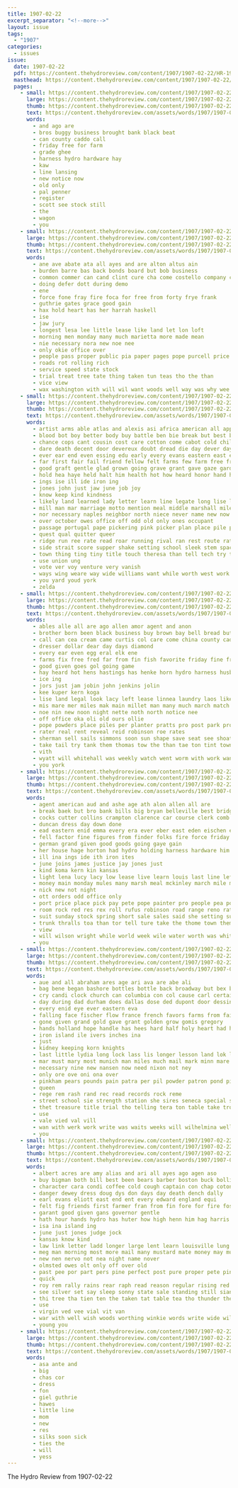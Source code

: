 ```yaml
---
title: 1907-02-22
excerpt_separator: "<!--more-->"
layout: issue
tags:
  - "1907"
categories:
  - issues
issue:
  date: 1907-02-22
  pdf: https://content.thehydroreview.com/content/1907/1907-02-22/HR-1907-02-22.pdf
  masthead: https://content.thehydroreview.com/content/1907/1907-02-22/masthead/HR-1907-02-22.jpg
  pages:
    - small: https://content.thehydroreview.com/content/1907/1907-02-22/small/HR-1907-02-22-01.jpg
      large: https://content.thehydroreview.com/content/1907/1907-02-22/large/HR-1907-02-22-01.jpg
      thumb: https://content.thehydroreview.com/content/1907/1907-02-22/thumbnails/HR-1907-02-22-01.jpg
      text: https://content.thehydroreview.com/assets/words/1907/1907-02-22/HR-1907-02-22-01.txt
      words:
        - and ago are
        - bros buggy business brought bank black beat
        - can county caddo call
        - friday free for farm
        - grade ghee
        - harness hydro hardware hay
        - kaw
        - line lansing
        - new notice now
        - old only
        - pal penner
        - register
        - scott see stock still
        - the
        - wagon
        - you
    - small: https://content.thehydroreview.com/content/1907/1907-02-22/small/HR-1907-02-22-02.jpg
      large: https://content.thehydroreview.com/content/1907/1907-02-22/large/HR-1907-02-22-02.jpg
      thumb: https://content.thehydroreview.com/content/1907/1907-02-22/thumbnails/HR-1907-02-22-02.jpg
      text: https://content.thehydroreview.com/assets/words/1907/1907-02-22/HR-1907-02-22-02.txt
      words:
        - ane ave abate ata all ayes and are alton altus ain
        - burden barre bas back bonds board but bob business
        - common commer can cand clint cure cha come costello company cruce crow
        - doing defer dott during demo
        - ene
        - force fone fray fire foca for free from forty frye frank
        - guthrie gates grace good gain
        - hax hold heart has her harrah haskell
        - ise
        - jaw jury
        - longest lesa lee little lease like land let lon loft
        - morning men monday many much marietta more made mean
        - nie necessary nora new noe nee
        - only okie office over
        - people pass proper public pia paper pages pope purcell price purchase plan pany
        - roads rot rolling rich
        - service speed state stock
        - trial treat tree tate thing taken tun teas tho the than
        - vice view
        - wax washington with will wil want woods well way was why wee
    - small: https://content.thehydroreview.com/content/1907/1907-02-22/small/HR-1907-02-22-03.jpg
      large: https://content.thehydroreview.com/content/1907/1907-02-22/large/HR-1907-02-22-03.jpg
      thumb: https://content.thehydroreview.com/content/1907/1907-02-22/thumbnails/HR-1907-02-22-03.jpg
      text: https://content.thehydroreview.com/assets/words/1907/1907-02-22/HR-1907-02-22-03.txt
      words:
        - artist arms able atlas and alexis asi africa american all app ago are age ander alm ane abide aud arthur
        - blood bot boy better body buy battle ben bie break but best business began born banker box bent both back bers berth bring ber bet bis broad black been boat
        - chance cops cant cousin cost care cotton come cabot cold child coo county courage cure con character can consul change conte case coop cause cam course carver cool chair city credit cheap came cler chose certain clear call
        - dare death decent door devereux doubt dread die day dever days downs during denmark donovan done dinner dim doing duty demand does down date davis
        - ever ear end even essing edu early every evans eastern east ean else england
        - far first fair fail friend fellow felt farms few farm free front fin forget friendly foot frobish ference friends folks famous fine france fare fetter field fingers for full found filter from
        - good graft gentle glad grown going grave grant gave gaze garden gone greely grip general grand grapevine grain gee given getting
        - hold hea haye held halt him health hot how heard honor hand henry had heart has hard hey hair hunts house hope hurry hood habit her honesty home hut hen hands husband human hudson
        - ings ise ill ide iron ing
        - jones john just jaw june job joy
        - know keep kind kindness
        - likely land learned lady letter learn line legate long lise life lawyer less labor lion lands law large lon left lancaster like late luck lincoln luckas live low let look little last later laws
        - mill man mar marriage motto mention meal middle marshall mile mine might matter mon mix may manner mai made must mighty merica most miss memory marry market mustache main meredith more mea men mirth mat mountain million money maga marian much method many moni
        - nor necessary naples neighbor north niece never name new now nun news not nicholson
        - over october owes office off odd old only ones occupant
        - passage portugal pape pickering pink picker plan place pile prey poor pull price power pay pass part peo pos promise post pretty pleasure ports present people pick process per past
        - quest qual quitter queer
        - ridge run ree rate read roar running rival ran rest route rather real
        - side strait score supper shake setting school sleek stem space sister soon stand strong seed sat shall set sand seems sons seaman smaller seem sells she show said still shelter study square short small sot six shows state self send stride such supply sticker starch say smith seri strain steamer stick sho see settle search severe safe sich
        - town thing ting tiny title touch theresa than tell tech try tray tam them treat tat take talk then thi thad thousand tee towns taken troy the trial tak too ton ture track tse tun till tune
        - use union ung
        - vote ver voy venture very vanish
        - ways wing weare way wide williams want while worth west work western wander well wood ware william walks wil weak won wall watch was with weekly worthy world walk winning will write
        - you yard youd york
        - zelda
    - small: https://content.thehydroreview.com/content/1907/1907-02-22/small/HR-1907-02-22-04.jpg
      large: https://content.thehydroreview.com/content/1907/1907-02-22/large/HR-1907-02-22-04.jpg
      thumb: https://content.thehydroreview.com/content/1907/1907-02-22/thumbnails/HR-1907-02-22-04.jpg
      text: https://content.thehydroreview.com/assets/words/1907/1907-02-22/HR-1907-02-22-04.txt
      words:
        - ables alle all are ago allen amor agent and anon
        - brother born been black business buy brown bay bell bread but best bradley brood ballard bunch barber broadway bryan bridgeport brand bandy borne breck
        - call can cea cream came curtis col care come china county caddo cee coo canton colt cattle cant cutting city
        - dresser dollar dear day days diamond
        - every ear even egg eral elk ene
        - farms fix free fred far from fin fish favorite friday fine fresh for felton farm
        - good given goes gol going game
        - hay heard hot hens hastings has henke horn hydro harness husband hess homa heer house hart hinton how head
        - ice ing
        - jors just jam jobin john jenkins jolin
        - kee kuper kern koga
        - lise land legal look lacy left lease linnea laundry laos like line lunch lem loi lay life last little loan loss
        - mis mare mer miles mak main millet man many much march match morning money
        - noe nin new noon night nette noth north notice nee
        - off office oka oli old ours ollie
        - pope powders place piles per planter pratts pro post park proper pounds pay poland por past public
        - rater real rent reveal reid robinson roe rates
        - sherman sell sails simmons soon sun shape save seat see shoats stock special sat sal standard south stalk sunday sese stack saa spring sale siew street surgeon sickles sad such
        - take tail try tank them thomas tow the than tae ton tint towns
        - vith
        - wyatt will whitehall was weekly watch went worm with work want wedo wynne wee weatherford week
        - you york
    - small: https://content.thehydroreview.com/content/1907/1907-02-22/small/HR-1907-02-22-05.jpg
      large: https://content.thehydroreview.com/content/1907/1907-02-22/large/HR-1907-02-22-05.jpg
      thumb: https://content.thehydroreview.com/content/1907/1907-02-22/thumbnails/HR-1907-02-22-05.jpg
      text: https://content.thehydroreview.com/assets/words/1907/1907-02-22/HR-1907-02-22-05.txt
      words:
        - agent american aud and ashe age ath alon allen all are
        - break baek but bro bank bills big bryan belleville best bridge boyle bros breckenridge brother box business bus been buy bring briggs barnes
        - cocks cutter collins crampton clarence car course clerk comb case cousins call col come card can county custer caddo church city cat
        - duncan dress day down done
        - ead eastern enid emma every era ever eber east eden eischen eral
        - fell factor fine figures from finder folks fire force friday farms flag for field fam farmer farm fred few
        - german grand given good goods going gaye gain
        - her house hage horton had hydro holding harness hardware him hatcher hinton hones hafer hoyt hour hen head hava home has
        - ill ina ings ide ith iron ites
        - june joins james justice jay jones just
        - kind koma kern kin kansas
        - light lena lucy lacy low lease live learn louis last line left loan larger
        - money main monday mules many marsh meal mckinley march mile myers mcvey mer moral miller mule much morning missouri miss moore man mansell made most mayme
        - nick new not night
        - ott orders odd office only
        - port price place pick pay pete pope painter pro people pea poe
        - room rock red res rex roll rufus robinson road range reno rate
        - suit sunday stock spring short sale sales said she setting sult street school standard savage sam six show square sims set south store spiker seen saturday see sell solas stay sprague stalk
        - trunk thralls toa than tor tell ture take the thome town them try
        - view
        - will wilson wright while world week wile water worth was whit wood want woods with wire weatherford white west watch weight
        - you
    - small: https://content.thehydroreview.com/content/1907/1907-02-22/small/HR-1907-02-22-06.jpg
      large: https://content.thehydroreview.com/content/1907/1907-02-22/large/HR-1907-02-22-06.jpg
      thumb: https://content.thehydroreview.com/content/1907/1907-02-22/thumbnails/HR-1907-02-22-06.jpg
      text: https://content.thehydroreview.com/assets/words/1907/1907-02-22/HR-1907-02-22-06.txt
      words:
        - aue and all abraham ares age ari ava are abe ali
        - bag bene began bashore bottles bottle back broadway but bex baby baldwin bas bear bia big been
        - cry candi clock church can columbia con col cause carl certain cana cold comment christ city common count cure
        - day during dad durham does dallas dose ded dupont door dessin dec
        - every enid eye ever eastern eva
        - falling face fischer flow france french favors farms from fail fand floor for froning fin far few free
        - gone given grand gold gave grant golden grow gomis gregory
        - hands holland hope handle has hees hard half holy heart had hooper hain home
        - iron island ile ivers inches ina
        - just
        - kidney keeping korn knights
        - last little lydia long lock lass lis longer lesson land lok living lindsey las leach
        - mar must mary most munich man miles much mail mark minn mare more meena
        - necessary nine new nansen now need nixon not ney
        - only ore ove oni ona over
        - pinkham pears pounds pain patra per pil powder patron pond pim piano people price pope
        - queen
        - rege rem rash rand rec read records rock reme
        - street school sie strength station she sires seneca special state saad session sweet sous slee stove standing such sick starch sone sho songer stick send sewing six short star small square smith save sonday
        - thet treasure title trial tho telling tera ton table take trom tomlinson texas tess tale than tenn tron try tax thea ten the tasto too test
        - use
        - vale vied val vill
        - wan with werk work write was waits weeks will wilhelmina well wien walk weak wires wil wheat world wales water wine wire
        - you
    - small: https://content.thehydroreview.com/content/1907/1907-02-22/small/HR-1907-02-22-07.jpg
      large: https://content.thehydroreview.com/content/1907/1907-02-22/large/HR-1907-02-22-07.jpg
      thumb: https://content.thehydroreview.com/content/1907/1907-02-22/thumbnails/HR-1907-02-22-07.jpg
      text: https://content.thehydroreview.com/assets/words/1907/1907-02-22/HR-1907-02-22-07.txt
      words:
        - albert acres are amy alias and ari all ayes ago agen aso
        - buy bigman both bill best been bears barber boston buck bolling bates but buyer bread bake body blood begun box
        - character cara condi coffee cold cough captain con chap coton cant chesebrough camp company cure
        - danger dewey dress doug dys don days day death dench dally
        - earl evans eliott east end ent every edward england equi
        - felt fig friends first farmer fran from fin fore for fire foster forth favorite forty
        - garant good given gans governor gentle
        - hath hour hands hydro has huter how high henn him hag harris homer her
        - isa ina island ing
        - june just jones judge jock
        - kansas know kind
        - law link letter ladd longer large lent learn louisville lung lao lead long label
        - meg man morning most more mail many mustard mate money may much mor mask method mond maine made
        - new nen nervo not nea night name nover
        - olmsted owes olt only off over old
        - past pee por part pers pine perfect post pure proper pete pinch pint price pain piles present
        - quick
        - roy rem rally rains rear raph read reason regular rising red rose rings reno rock
        - see silver set say sleep sonny state sale standing still sian small seth sterling sour show sous sil seal sliver standard slater subject sch smart stand strike sick supply
        - thi tree tha tien ten the taken tat table tea tho thunder them times take till
        - use
        - virgin ved vee vial vit van
        - war with well wish woods worthing winkie words write wide wilt will while wil white water world work
        - young you
    - small: https://content.thehydroreview.com/content/1907/1907-02-22/small/HR-1907-02-22-08.jpg
      large: https://content.thehydroreview.com/content/1907/1907-02-22/large/HR-1907-02-22-08.jpg
      thumb: https://content.thehydroreview.com/content/1907/1907-02-22/thumbnails/HR-1907-02-22-08.jpg
      text: https://content.thehydroreview.com/assets/words/1907/1907-02-22/HR-1907-02-22-08.txt
      words:
        - asa ante and
        - big
        - chas cor
        - dress
        - fon
        - giel guthrie
        - hawes
        - little line
        - mom
        - new
        - res
        - silks soon sick
        - ties the
        - will
        - yess
---
```


The Hydro Review from 1907-02-22

<!--more-->

